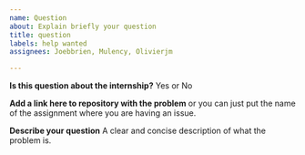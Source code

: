 ```yaml
---
name: Question
about: Explain briefly your question
title: question
labels: help wanted
assignees: Joebbrien, Mulency, Olivierjm

---
```


**Is this question about the internship?**
Yes or No

**Add a link here to repository with the problem**
or you can just put the name of the assignment where you are having an issue.

**Describe your question**
A clear and concise description of what the problem is.  




